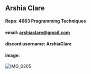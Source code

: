 ## Arshia Clare
#### Repo: 4663 Programming Techniques
#### email: arshiaclare@gmail.com
#### discord username: ArshiaClare

#### image: 
![IMG_0205](https://user-images.githubusercontent.com/35582387/91323973-207ebf00-e787-11ea-9baa-b2f304d7583f.JPG)
